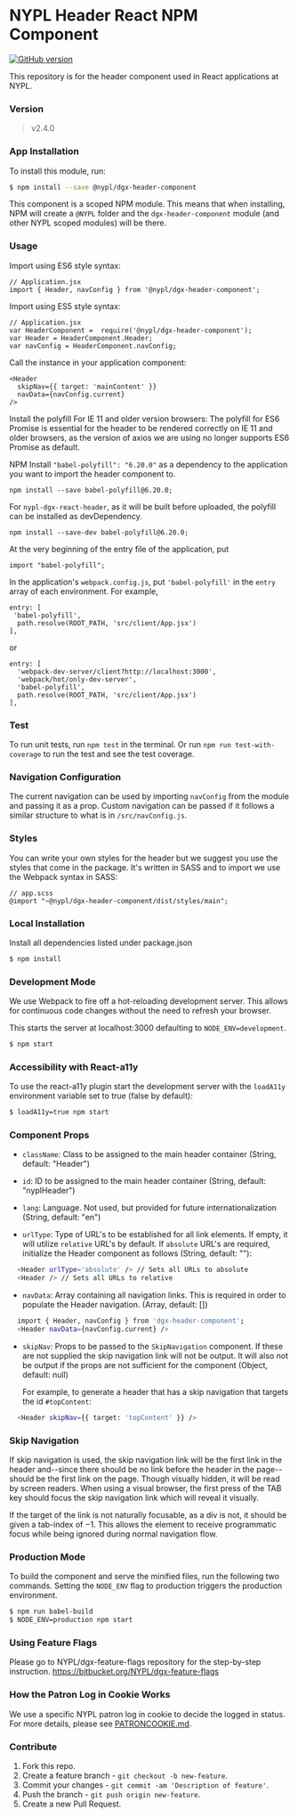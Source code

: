 # NYPL Header React NPM Component

[![GitHub version](https://badge.fury.io/gh/nypl%2Fdgx-header-component.svg)](https://badge.fury.io/gh/nypl%2Fdgx-header-component)

This repository is for the header component used in React applications at NYPL.

### Version

> v2.4.0

### App Installation

To install this module, run:

```sh
$ npm install --save @nypl/dgx-header-component
```

This component is a scoped NPM module. This means that when installing, NPM will create a `@NYPL` folder and the `dgx-header-component` module (and other NYPL scoped modules) will be there.

### Usage

Import using ES6 style syntax:
```
// Application.jsx
import { Header, navConfig } from '@nypl/dgx-header-component';
```

Import using ES5 style syntax:
```
// Application.jsx
var HeaderComponent =  require('@nypl/dgx-header-component');
var Header = HeaderComponent.Header;
var navConfig = HeaderComponent.navConfig;
```

Call the instance in your application component:
```
<Header
  skipNav={{ target: 'mainContent' }}
  navData={navConfig.current}
/>
```

Install the polyfill For IE 11 and older version browsers:
The polyfill for ES6 Promise is essential for the header to be rendered correctly on IE 11 and older browsers, as the version of axios we are using no longer supports ES6 Promise as default.

NPM Install `"babel-polyfill": "6.20.0"` as a dependency to the application you want to import the header component to.

```
npm install --save babel-polyfill@6.20.0;
```

For `nypl-dgx-react-header`, as it will be built before uploaded, the polyfill can be installed as
devDependency.

```
npm install --save-dev babel-polyfill@6.20.0;
```

At the very beginning of the entry file of the application, put

```
import "babel-polyfill";
```

In the application's `webpack.config.js`, put `'babel-polyfill'` in the `entry` array of each environment. For example,

```
entry: [
 'babel-polyfill',
  path.resolve(ROOT_PATH, 'src/client/App.jsx')
],
```

or

```
entry: [
  'webpack-dev-server/client?http://localhost:3000',
  'webpack/hot/only-dev-server',
  'babel-polyfill',
  path.resolve(ROOT_PATH, 'src/client/App.jsx')
],
```

### Test

To run unit tests, run `npm test` in the terminal. Or run `npm run test-with-coverage` to run the test and see the test coverage.

### Navigation Configuration
The current navigation can be used by importing `navConfig` from the module and passing it as a prop. Custom navigation can be passed if it follows a similar structure to what is in `/src/navConfig.js`.

### Styles
You can write your own styles for the header but we suggest you use the styles that come in the package. It's written in SASS and to import we use the Webpack syntax in SASS:

```
// app.scss
@import "~@nypl/dgx-header-component/dist/styles/main";
```

### Local Installation
Install all dependencies listed under package.json

```sh
$ npm install
```

### Development Mode
We use Webpack to fire off a hot-reloading development server. This allows for continuous code changes without the need to refresh your browser.

This starts the server at localhost:3000 defaulting to `NODE_ENV=development`.

```sh
$ npm start
```

### Accessibility with React-a11y
To use the react-a11y plugin start the development server with the `loadA11y` environment variable set to true (false by default):

```sh
$ loadA11y=true npm start
```

### Component Props

- `className`: Class to be assigned to the main header container (String, default: "Header")

- `id`: ID to be assigned to the main header container (String, default: "nyplHeader")

- `lang`: Language. Not used, but provided for future internationalization (String, default: "en")

- `urlType`: Type of URL's to be established for all link elements. If empty, it will utilize `relative` URL's by default. If `absolute` URL's are required, initialize the Header component as follows (String, default: ""):

```sh
  <Header urlType='absolute' /> // Sets all URLs to absolute
  <Header /> // Sets all URLs to relative
```

- `navData`: Array containing all navigation links. This is required in order to populate the Header navigation. (Array, default: [])

```sh
  import { Header, navConfig } from 'dgx-header-component';
  <Header navData={navConfig.current} />
```

- `skipNav`: Props to be passed to the `SkipNavigation` component. If these are
  not supplied the skip navigation link will not be output. It will also not be
  output if the props are not sufficient for the component (Object, default:
  null)

  For example, to generate a header that has a skip navigation that targets the id
`#topContent`:

```sh
  <Header skipNav={{ target: 'topContent' }} />
```

### Skip Navigation

If skip navigation is used, the skip navigation link will be the first link in
the header and--since there should be no link before the header in the
page--should be the first link on the page. Though visually hidden, it will be
read by screen readers. When using a visual browser, the first press of the TAB
key should focus the skip navigation link which will reveal it visually.

If the target of the link is not naturally focusable, as a div is not, it should
be given a tab-index of −1. This allows the element to receive programmatic focus
while being ignored during normal navigation flow.

### Production Mode
To build the component and serve the minified files, run the following two commands. Setting the `NODE_ENV` flag to production triggers the production environment.

```sh
$ npm run babel-build
$ NODE_ENV=production npm start
```

### Using Feature Flags

Please go to NYPL/dgx-feature-flags repository for the step-by-step instruction.
https://bitbucket.org/NYPL/dgx-feature-flags

### How the Patron Log in Cookie Works

We use a specific NYPL patron log in cookie to decide the logged in status. For more details, please see [PATRONCOOKIE.md](./PATRONCOOKIE.md).

### Contribute

1. Fork this repo.
2. Create a feature branch - `git checkout -b new-feature`.
3. Commit your changes - `git commit -am 'Description of feature'`.
4. Push the branch - `git push origin new-feature`.
5. Create a new Pull Request.
